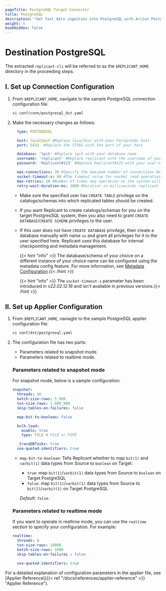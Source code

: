 ```yaml
---
pageTitle: PostgreSQL Target Connector
title: PostgreSQL
descriptoin: "Get fast data ingestion into PostgreSQL with Arcion PostgreSQL connector, with native bulk loading and realtime capabilities."
weight: 5
bookHidden: false
---
```

# Destination PostgreSQL

The extracted `replicant-cli` will be referred to as the `$REPLICANT_HOME` directory in the proceeding steps.

## I. Set up Connection Configuration

1. From `$REPLICANT_HOME`, navigate to the sample PostgreSQL connection configuration file:
    ```BASH
    vi conf/conn/postgresql_dst.yaml
    ```
2. Make the necessary changes as follows:

    ```YAML
      type: POSTGRESQL

      host: localhost #Replace localhost with your PostgreSQL host
      port: 5432  #Replace the 57565 with the port of your host

      database: 'tpch' #Replace tpch with your database name
      username: 'replicant' #Replace replicant with the username of your user that connects to your PostgreSQL server
      password: 'Replicant#123' #Replace Replicant#123 with your user's password

      max-connections: 30 #Specify the maximum number of connections Replicant can open in PostgreSQL
      socket-timeout-s: 60 #The timeout value for socket read operations. The timeout is in seconds and a value of zero means that it is disabled.
      max-retries: 10 #Number of times any operation on the system will be re-attempted on failures.
      retry-wait-duration-ms: 1000 #Duration in milliseconds replicant should wait before performing then next retry of a 
    ```

    - Make sure the specified user has `CREATE TABLE` privilege on the catalogs/schemas into which replicated tables should be created.
    - If you want Replicant to create catalogs/schemas for you on the target PostgresSQL system, then you also need to grant `CREATE DATABASE`/`CREATE SCHEMA` privileges to the user.
    - If this user does not have `CREATE DATABASE` privilege, then create a database manually with name `io` and grant all privileges for it to the user specified here. Replicant uses this database for internal checkpointing and metadata management.  

        {{< hint "info" >}} The database/schema of your choice on a different instance of your choice name can be configured using the metadata config feature. For more information, see [Metadata Configuration](/docs/references/metadata-reference).{{< /hint >}}

        {{< hint "info" >}} The `socket-timeout-s` parameter has been introduced in *v22.02.12.16* and isn't available in previous versions.{{< /hint >}}
## II. Set up Applier Configuration

1. From `$REPLICANT_HOME`, naviagte to the sample PostgreSQL applier configuration file:
    ```BASH
    vi conf/dst/postgresql.yaml    
    ```
2. The configuration file has two parts:

    - Parameters related to snapshot mode.
    - Parameters related to realtime mode.

    ### Parameters related to snapshot mode
    For snapshot mode, below is a sample configuration:

    ```YAML
    snapshot:
      threads: 16
      batch-size-rows: 5_000
      txn-size-rows: 1_000_000
      skip-tables-on-failures: false

      map-bit-to-boolean: false

      bulk-load:
        enable: true
        type: FILE # FILE or PIPE

      _traceDBTasks: true
      use-quoted-identifiers: true
    ```
    
      - `map-bit-to-boolean`: Tells Replicant whether to map `bit(1)` and `varbit(1)` data types from Source to `boolean` on Target:

        - `true`: map `bit(1)`/`varbit(1)` data types from Source to `boolean` on Target PostgreSQL
        - `false`: map `bit(1)`/`varbit(1)` data types from Source to `bit(1)`/`varbit(1)` on Target PostgreSQL

        *Default: `false`.*

    ### Parameters related to realtime mode
    If you want to operate in realtime mode, you can use the `realtime` section to specify your configuration. For example:

    ```YAML
    realtime:
      threads: 8
      txn-size-rows: 10000
      batch-size-rows: 1000
      skip-tables-on-failures : false

      use-quoted-identifiers: true
    ```
    
For a detailed explanation of configuration parameters in the applier file, see [Applier Reference]({{< ref "/docs/references/applier-reference" >}} "Applier Reference").